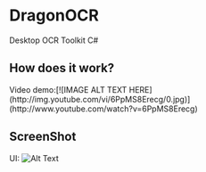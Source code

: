 # DragonOCR
Desktop OCR Toolkit C#</br>
<h2>How does it work?</h2>
Video demo:[![IMAGE ALT TEXT HERE](http://img.youtube.com/vi/6PpMS8Erecg/0.jpg)](http://www.youtube.com/watch?v=6PpMS8Erecg)
<h2>ScreenShot</h2>

UI: ![Alt Text](https://github.com/phatjkk/DragonOCR/raw/master/Untitled.png)
